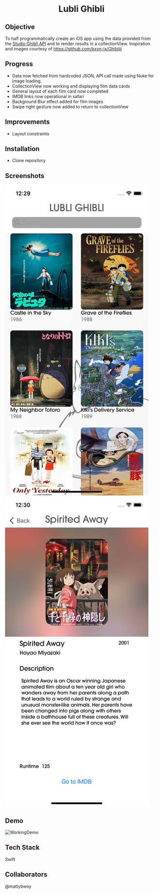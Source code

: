 <h1 align="center">

Lubli Ghibli

</h1>

## Objective
To half programmatically create an iOS app using the data provided from the [Studio Ghibli API](https://ghibliapi.herokuapp.com/) and to render results in a collectionView. Inspiration and images courtesy of https://github.com/kxvn-lx/Ghibliii


## Progress
- Data now fetched from hardcoded JSON, API call made using Nuke for image loading.
- CollectionView now working and displaying film data cards
- General layout of each film card now completed
- IMDB links now operational in safari
- Background Blur effect added for film images
- Swipe right gesture now added to return to collectionView

## Improvements
- Layout constraints

## Installation
- Clone repository

## Screenshots
![HomeScreen](Documentation/HomeScreen.png)
![Film Detail Screen](Documentation/FilmDetailScreen.png)

## Demo
![WorkingDemo](Documentation/Demo.gif)

## Tech Stack
Swift

## Collaborators
@mattybwoy

